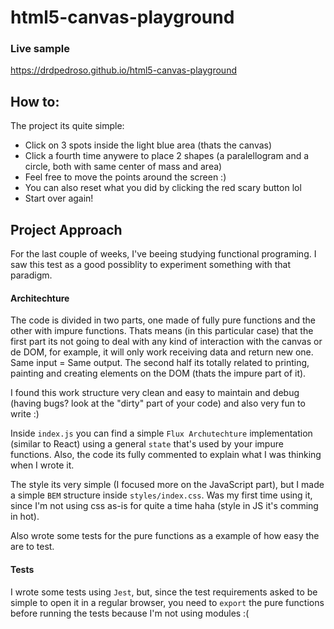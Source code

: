 # html5-canvas-playground

### Live sample
https://drdpedroso.github.io/html5-canvas-playground

## How to:
The project its quite simple:
 - Click on 3 spots inside the light blue area (thats the canvas)
 - Click a fourth time anywere to place 2 shapes (a paralellogram and a circle, both with same center of mass and area)
 - Feel free to move the points around the screen :)
 - You can also reset what you did by clicking the red scary button lol
 - Start over again!

## Project Approach
For the last couple of weeks, I've beeing studying functional programing. I saw this test as a good possiblity
to experiment something with that paradigm.

#### Architechture
The code is divided in two parts, one made of fully pure functions and the other with impure functions. 
Thats means (in this particular case) that the first part its not going to deal with any kind of interaction with the canvas or de DOM, for example, it will
only work receiving data and return new one. Same input = Same output. The second half its totally related to printing,
painting and creating elements on the DOM (thats the impure part of it).

I found this work structure very clean and easy to maintain and debug (having bugs? look at the "dirty" part of your code)
and also very fun to write :)

Inside `index.js` you can find a simple `Flux Archutechture` implementation (similar to React) using a general `state`
that's used by your impure functions. Also, the code its fully commented to explain what I was thinking when I wrote it.

The style its very simple (I focused more on the JavaScript part), but I made a simple `BEM` structure inside `styles/index.css`.
Was my first time using it, since I'm not using css as-is for quite a time haha (style in JS it's comming in hot).

Also wrote some tests for the pure functions as a example of how easy the are to test.

#### Tests
I wrote some tests using `Jest`, but, since the test requirements asked to be simple to open it in a regular browser,
you need to `export` the pure functions before running the tests because I'm not using modules :(